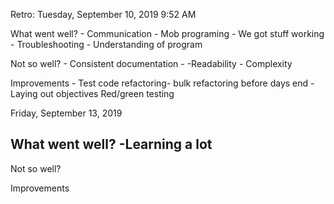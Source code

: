 Retro:
Tuesday, September 10, 2019
9:52 AM


What went well?
	- Communication
	- Mob programing
	- We got stuff working
	- Troubleshooting
	- Understanding of program
	

Not so well?
	- Consistent documentation
	- -Readability
	- Complexity

Improvements
	- Test code refactoring- bulk refactoring before days end
	- Laying out objectives 
Red/green testing 

Friday, September 13, 2019

What went well?
-Learning a lot
-

Not so well?


Improvements

